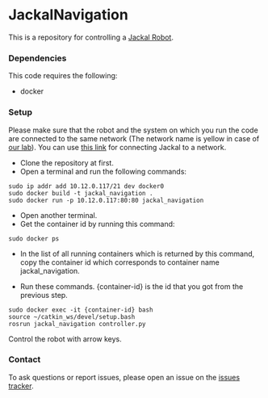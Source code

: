 # JackalNavigation

This is a repository for controlling a [Jackal Robot](https://www.clearpathrobotics.com/jackal-small-unmanned-ground-vehicle/).


### Dependencies
This code requires the following:
* docker

### Setup
Please make sure that the robot and the system on which you run the code are connected to the same network 
(The network name is yellow in case of [our lab](http://hector.cs.ucf.edu/robotics/)). You can use [this link](http://go.pardot.com/e/92812/1f4hmqP/7c4wh/246983157) for connecting Jackal to a network.
* Clone the repository at first.
* Open a terminal and run the following commands:
```
sudo ip addr add 10.12.0.117/21 dev docker0
sudo docker build -t jackal_navigation .
sudo docker run -p 10.12.0.117:80:80 jackal_navigation
```

* Open another terminal.
* Get the container id by running this command:
```
sudo docker ps
```
* In the list of all running containers which is returned by this command, copy the container id which corresponds to container name jackal_navigation.

* Run these commands. {container-id} is the id that you got from the previous step.
```
sudo docker exec -it {container-id} bash
source ~/catkin_ws/devel/setup.bash
rosrun jackal_navigation controller.py 
```

Control the robot with arrow keys.

### Contact
To ask questions or report issues, please open an issue on the [issues tracker](https://github.com/siavash-khodadadeh/JackalNavigation/issues).

